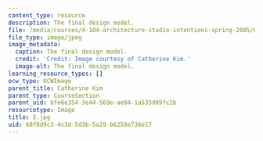 ```yaml
---
content_type: resource
description: The final design model.
file: /media/courses/4-104-architecture-studio-intentions-spring-2005/68f8d9c34c3d5d3b5a29b6258e736e17_5.jpg
file_type: image/jpeg
image_metadata:
  caption: The final design model.
  credit: 'Credit: Image courtesy of Catherine Kim.'
  image-alt: The final design model.
learning_resource_types: []
ocw_type: OCWImage
parent_title: Catherine Kim
parent_type: CourseSection
parent_uid: bfe6e354-3e44-569e-ae04-1a533d89fc2b
resourcetype: Image
title: 5.jpg
uid: 68f8d9c3-4c3d-5d3b-5a29-b6258e736e17
---
```

